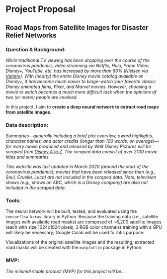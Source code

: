# Project Proposal
## Road Maps from Satellite Images for Disaster Relief Networks

### Question & Background:
_While traditional TV viewing has been dropping over the course of the coronavirus pandemic, video streaming via Netflix, Hulu, Prime Video, Disney+, YouTube, etc. has increased by more than 60% (Nielsen via [Variety](https://variety.com/2020/digital/news/coronavirus-quarantine-life-media-consumption-data-increase-1203535472/)). With (nearly) the entire Disney movie catalog available on Disney+, it has become much easier to binge-watch your favorite classic Disney animated films, Pixar, and Marvel movies. However, choosing a movie to watch becomes a much more difficult task when the opinions of two (or more!) people are involved._

In this project, I aim to **create a deep neural network to extract road maps from satellite images**.


### Data description:
_Summaries&mdash;generally including a brief plot overview, award highlights, character names, and actor credits (longer than 100 words, on average)&mdash;for every movie produced and released by Walt Disney Pictures will be scraped from [Disney A to Z](https://d23.com/disney-a-to-z/). The scraped data consist of over 2100 movie titles and summaries._

_This website was last updated in March 2020 (around the start of the coronavirus pandemic); movies that have been released since then (e.g., Soul, Cruella, Luca) are not included in the scraped data. Note, television shows (e.g., shows on ABC, which is a Disney company) are also not included in the scraped data._


### Tools:
The neural network will be built, tested, and evaluated using the `tensorflow.keras` library in Python. Because the training data (i.e., satellite images _with_ available road masks) are composed of ~6,200 satellite images (each with size 1024x1024 pixels, 3 RGB color channels) training with a GPU will likely be necessary; Google Colab will be used fo rhtis purpose.

Visualizations of the original satellite images and the resulting, extracted road masks will be created with the `matplotlib` package in Python.

### MVP:

_The minimal viable product (MVP) for this project will be..._
